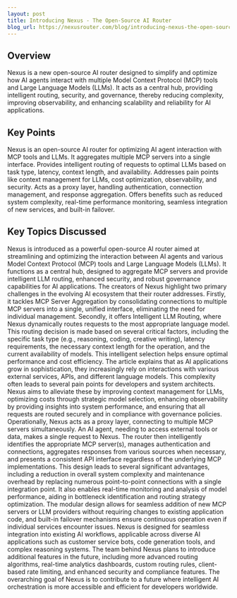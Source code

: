 ```yaml
---
layout: post 
title: Introducing Nexus - The Open-Source AI Router
blog_url: https://nexusrouter.com/blog/introducing-nexus-the-open-source-ai-router?utm_source=tldrai 
---
```


## Overview

Nexus is a new open-source AI router designed to simplify and optimize how AI agents interact with multiple Model Context Protocol (MCP) tools and Large Language Models (LLMs). It acts as a central hub, providing intelligent routing, security, and governance, thereby reducing complexity, improving observability, and enhancing scalability and reliability for AI applications.

## Key Points

Nexus is an open-source AI router for optimizing AI agent interaction with MCP tools and LLMs.
It aggregates multiple MCP servers into a single interface.
Provides intelligent routing of requests to optimal LLMs based on task type, latency, context length, and availability.
Addresses pain points like context management for LLMs, cost optimization, observability, and security.
Acts as a proxy layer, handling authentication, connection management, and response aggregation.
Offers benefits such as reduced system complexity, real-time performance monitoring, seamless integration of new services, and built-in failover.

## Key Topics Discussed

Nexus is introduced as a powerful open-source AI router aimed at streamlining and optimizing the interaction between AI agents and various Model Context Protocol (MCP) tools and Large Language Models (LLMs). It functions as a central hub, designed to aggregate MCP servers and provide intelligent LLM routing, enhanced security, and robust governance capabilities for AI applications. The creators of Nexus highlight two primary challenges in the evolving AI ecosystem that their router addresses. Firstly, it tackles MCP Server Aggregation by consolidating connections to multiple MCP servers into a single, unified interface, eliminating the need for individual management. Secondly, it offers Intelligent LLM Routing, where Nexus dynamically routes requests to the most appropriate language model. This routing decision is made based on several critical factors, including the specific task type (e.g., reasoning, coding, creative writing), latency requirements, the necessary context length for the operation, and the current availability of models. This intelligent selection helps ensure optimal performance and cost efficiency. The article explains that as AI applications grow in sophistication, they increasingly rely on interactions with various external services, APIs, and different language models. This complexity often leads to several pain points for developers and system architects. Nexus aims to alleviate these by improving context management for LLMs, optimizing costs through strategic model selection, enhancing observability by providing insights into system performance, and ensuring that all requests are routed securely and in compliance with governance policies. Operationally, Nexus acts as a proxy layer, connecting to multiple MCP servers simultaneously. An AI agent, needing to access external tools or data, makes a single request to Nexus. The router then intelligently identifies the appropriate MCP server(s), manages authentication and connections, aggregates responses from various sources when necessary, and presents a consistent API interface regardless of the underlying MCP implementations. This design leads to several significant advantages, including a reduction in overall system complexity and maintenance overhead by replacing numerous point-to-point connections with a single integration point. It also enables real-time monitoring and analysis of model performance, aiding in bottleneck identification and routing strategy optimization. The modular design allows for seamless addition of new MCP servers or LLM providers without requiring changes to existing application code, and built-in failover mechanisms ensure continuous operation even if individual services encounter issues. Nexus is designed for seamless integration into existing AI workflows, applicable across diverse AI applications such as customer service bots, code generation tools, and complex reasoning systems. The team behind Nexus plans to introduce additional features in the future, including more advanced routing algorithms, real-time analytics dashboards, custom routing rules, client-based rate limiting, and enhanced security and compliance features. The overarching goal of Nexus is to contribute to a future where intelligent AI orchestration is more accessible and efficient for developers worldwide.

